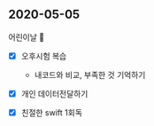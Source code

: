 ## 2020-05-05

어린이날 :confetti_ball:

- [x] 오후시험 복습
  - 내코드와 비교, 부족한 것 기억하기
- [x] 개인 데이터전달하기
- [x] 친절한 swift 1회독 


